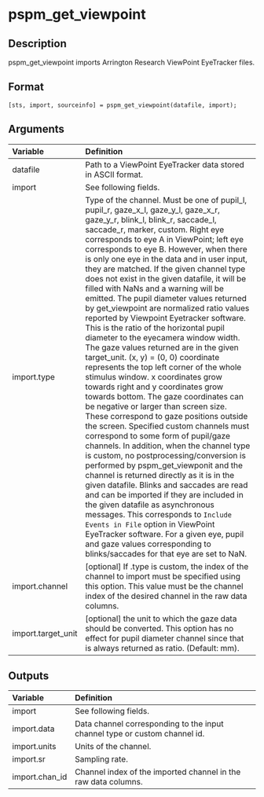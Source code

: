 # pspm_get_viewpoint
## Description
pspm_get_viewpoint imports Arrington Research ViewPoint EyeTracker files.

## Format
`[sts, import, sourceinfo] = pspm_get_viewpoint(datafile, import);`

## Arguments
| Variable | Definition |
|:--|:--|
| datafile | Path to a ViewPoint EyeTracker data stored in ASCII format. |
| import | See following fields. |
| import.type | Type of the channel. Must be one of pupil_l, pupil_r, gaze_x_l, gaze_y_l, gaze_x_r, gaze_y_r, blink_l, blink_r, saccade_l, saccade_r, marker, custom. Right eye corresponds to eye A in ViewPoint; left eye corresponds to eye B. However, when there is only one eye in the data and in user input, they are matched. If the given channel type does not exist in the given datafile, it will be filled with NaNs and a warning will be emitted. The pupil diameter values returned by get_viewpoint are normalized ratio values reported by Viewpoint Eyetracker software. This is the ratio of the horizontal pupil diameter to the eyecamera window width. The gaze values returned are in the given target_unit. (x, y) = (0, 0) coordinate represents the top left corner of the whole stimulus window. x coordinates grow towards right and y coordinates grow towards bottom. The gaze coordinates can be negative or larger than screen size. These correspond to gaze positions outside the screen. Specified custom channels must correspond to some form of pupil/gaze channels. In addition, when the channel type is custom, no postprocessing/conversion is performed by pspm_get_viewponit and the channel is returned directly as it is in the given datafile. Blinks and saccades are read and can be imported if they are included in the given datafile as asynchronous messages. This corresponds to `Include Events in File` option in ViewPoint EyeTracker software. For a given eye, pupil and gaze values corresponding to blinks/saccades for that eye are set to NaN. |
| import.channel | [optional] If .type is custom, the index of the channel to import must be specified using this option. This value must be the channel index of the desired channel in the raw data columns. |
| import.target_unit | [optional] the unit to which the gaze data should be converted. This option has no effect for pupil diameter channel since that is always returned as ratio. (Default: mm). |
## Outputs
| Variable | Definition |
|:--|:--|
| import | See following fields. |
| import.data | Data channel corresponding to the input channel type or custom channel id. |
| import.units | Units of the channel. |
| import.sr | Sampling rate. |
| import.chan_id | Channel index of the imported channel in the raw data columns. |
